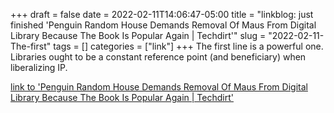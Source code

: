 +++draft = falsedate = 2022-02-11T14:06:47-05:00title = "linkblog: just finished 'Penguin Random House Demands Removal Of Maus From Digital Library Because The Book Is Popular Again | Techdirt'"slug = "2022-02-11-The-first"tags = []categories = ["link"]+++The first line is a powerful one. Libraries ought to be a constant reference point (and beneficiary) when liberalizing IP. [link to 'Penguin Random House Demands Removal Of Maus From Digital Library Because The Book Is Popular Again | Techdirt'](https://www.techdirt.com/articles/20220210/12220048448/penguin-random-house-demands-removal-maus-digital-library-because-it-wants-to-sell-more-copies.shtml)